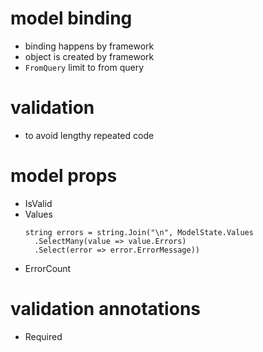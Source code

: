 # model binding
- binding happens by framework
- object is created by framework
- `FromQuery` limit to from query

# validation
- to avoid lengthy repeated code

# model props
- IsValid
- Values
  ```
  string errors = string.Join("\n", ModelState.Values
    .SelectMany(value => value.Errors)
    .Select(error => error.ErrorMessage))
  ```
- ErrorCount

# validation annotations
- Required
